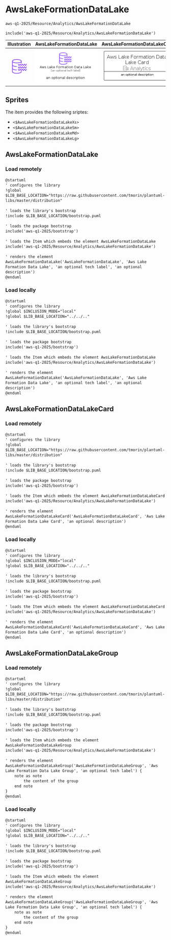 # AwsLakeFormationDataLake


```text
aws-q1-2025/Resource/Analytics/AwsLakeFormationDataLake
```

```text
include('aws-q1-2025/Resource/Analytics/AwsLakeFormationDataLake')
```



| Illustration | AwsLakeFormationDataLake | AwsLakeFormationDataLakeCard | AwsLakeFormationDataLakeGroup |
| :---: | :---: | :---: | :---: |
| ![illustration for Illustration](../../../aws-q1-2025/Resource/Analytics/AwsLakeFormationDataLake.png) | ![illustration for AwsLakeFormationDataLake](../../../aws-q1-2025/Resource/Analytics/AwsLakeFormationDataLake.Local.png) | ![illustration for AwsLakeFormationDataLakeCard](../../../aws-q1-2025/Resource/Analytics/AwsLakeFormationDataLakeCard.Local.png) | ![illustration for AwsLakeFormationDataLakeGroup](../../../aws-q1-2025/Resource/Analytics/AwsLakeFormationDataLakeGroup.Local.png) |



## Sprites
The item provides the following sriptes:

- `<$AwsLakeFormationDataLakeXs>`
- `<$AwsLakeFormationDataLakeSm>`
- `<$AwsLakeFormationDataLakeMd>`
- `<$AwsLakeFormationDataLakeLg>`





## AwsLakeFormationDataLake

### Load remotely
```plantuml
@startuml
' configures the library
!global $LIB_BASE_LOCATION="https://raw.githubusercontent.com/tmorin/plantuml-libs/master/distribution"

' loads the library's bootstrap
!include $LIB_BASE_LOCATION/bootstrap.puml

' loads the package bootstrap
include('aws-q1-2025/bootstrap')

' loads the Item which embeds the element AwsLakeFormationDataLake
include('aws-q1-2025/Resource/Analytics/AwsLakeFormationDataLake')

' renders the element
AwsLakeFormationDataLake('AwsLakeFormationDataLake', 'Aws Lake Formation Data Lake', 'an optional tech label', 'an optional description')
@enduml
```

### Load locally
```plantuml
@startuml
' configures the library
!global $INCLUSION_MODE="local"
!global $LIB_BASE_LOCATION="../../.."

' loads the library's bootstrap
!include $LIB_BASE_LOCATION/bootstrap.puml

' loads the package bootstrap
include('aws-q1-2025/bootstrap')

' loads the Item which embeds the element AwsLakeFormationDataLake
include('aws-q1-2025/Resource/Analytics/AwsLakeFormationDataLake')

' renders the element
AwsLakeFormationDataLake('AwsLakeFormationDataLake', 'Aws Lake Formation Data Lake', 'an optional tech label', 'an optional description')
@enduml
```

## AwsLakeFormationDataLakeCard

### Load remotely
```plantuml
@startuml
' configures the library
!global $LIB_BASE_LOCATION="https://raw.githubusercontent.com/tmorin/plantuml-libs/master/distribution"

' loads the library's bootstrap
!include $LIB_BASE_LOCATION/bootstrap.puml

' loads the package bootstrap
include('aws-q1-2025/bootstrap')

' loads the Item which embeds the element AwsLakeFormationDataLakeCard
include('aws-q1-2025/Resource/Analytics/AwsLakeFormationDataLake')

' renders the element
AwsLakeFormationDataLakeCard('AwsLakeFormationDataLakeCard', 'Aws Lake Formation Data Lake Card', 'an optional description')
@enduml
```

### Load locally
```plantuml
@startuml
' configures the library
!global $INCLUSION_MODE="local"
!global $LIB_BASE_LOCATION="../../.."

' loads the library's bootstrap
!include $LIB_BASE_LOCATION/bootstrap.puml

' loads the package bootstrap
include('aws-q1-2025/bootstrap')

' loads the Item which embeds the element AwsLakeFormationDataLakeCard
include('aws-q1-2025/Resource/Analytics/AwsLakeFormationDataLake')

' renders the element
AwsLakeFormationDataLakeCard('AwsLakeFormationDataLakeCard', 'Aws Lake Formation Data Lake Card', 'an optional description')
@enduml
```

## AwsLakeFormationDataLakeGroup

### Load remotely
```plantuml
@startuml
' configures the library
!global $LIB_BASE_LOCATION="https://raw.githubusercontent.com/tmorin/plantuml-libs/master/distribution"

' loads the library's bootstrap
!include $LIB_BASE_LOCATION/bootstrap.puml

' loads the package bootstrap
include('aws-q1-2025/bootstrap')

' loads the Item which embeds the element AwsLakeFormationDataLakeGroup
include('aws-q1-2025/Resource/Analytics/AwsLakeFormationDataLake')

' renders the element
AwsLakeFormationDataLakeGroup('AwsLakeFormationDataLakeGroup', 'Aws Lake Formation Data Lake Group', 'an optional tech label') {
    note as note
        the content of the group
    end note
}
@enduml
```

### Load locally
```plantuml
@startuml
' configures the library
!global $INCLUSION_MODE="local"
!global $LIB_BASE_LOCATION="../../.."

' loads the library's bootstrap
!include $LIB_BASE_LOCATION/bootstrap.puml

' loads the package bootstrap
include('aws-q1-2025/bootstrap')

' loads the Item which embeds the element AwsLakeFormationDataLakeGroup
include('aws-q1-2025/Resource/Analytics/AwsLakeFormationDataLake')

' renders the element
AwsLakeFormationDataLakeGroup('AwsLakeFormationDataLakeGroup', 'Aws Lake Formation Data Lake Group', 'an optional tech label') {
    note as note
        the content of the group
    end note
}
@enduml
```

